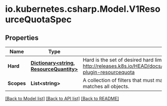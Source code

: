 # io.kubernetes.csharp.Model.V1ResourceQuotaSpec
## Properties

Name | Type | Description | Notes
------------ | ------------- | ------------- | -------------
**Hard** | [**Dictionary&lt;string, ResourceQuantity&gt;**](ResourceQuantity.md) | Hard is the set of desired hard limits for each named resource. More info: http://releases.k8s.io/HEAD/docs/design/admission_control_resource_quota.md#admissioncontrol-plugin-resourcequota | [optional] 
**Scopes** | **List&lt;string&gt;** | A collection of filters that must match each object tracked by a quota. If not specified, the quota matches all objects. | [optional] 

[[Back to Model list]](../README.md#documentation-for-models) [[Back to API list]](../README.md#documentation-for-api-endpoints) [[Back to README]](../README.md)

